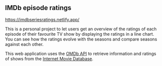 ## IMDb episode ratings
https://imdbseriesratings.netlify.app/

This is a personal project to let users get an overview of the ratings of each episode of their favourite TV show by displaying the ratings in a line chart. You can see how the ratings evolve with the seasons and compare seasons against each other.

This web application uses the [OMDb API](http://www.omdbapi.com/) to retrieve information and ratings of shows from the [Internet Movie Database](https://www.imdb.com/).
